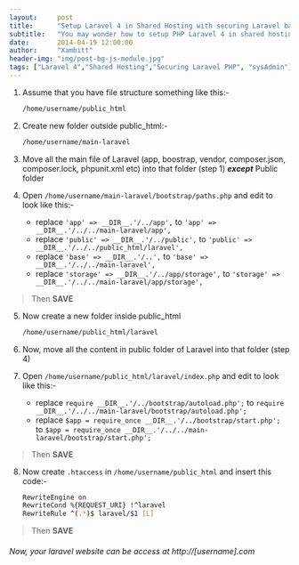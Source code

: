 ```yaml
---
layout:     post
title:      "Setup Laravel 4 in Shared Hosting with securing Laravel base file"
subtitle:   "You may wonder how to setup PHP Laravel 4 in shared hosting server"
date:       2014-04-19 12:00:00
author:     "Xambitt"
header-img: "img/post-bg-js-module.jpg"
tags: ["Laravel 4","Shared Hosting","Securing Laravel PHP", "sysAdmin"]
---
```


1. Assume that you have file structure something like this:-

    ```bash
    /home/username/public_html
    ```
2. Create new folder outside public_html:-

    ```bash
    /home/username/main-laravel
    ```
3. Move all the main file of Laravel (app, boostrap, vendor, composer.json, composer.lock, phpunit.xml etc) into that folder (step 1) **_except_** Public folder
4. Open `/home/username/main-laravel/bootstrap/paths.php` and edit to look like this:-

    - replace `'app' => __DIR__.'/../app',` to `'app' => __DIR__.'/../../main-laravel/app',`
    - replace `'public' => __DIR__.'/../public',` to `'public' => __DIR__.'/../../public_html/laravel',`
    - replace `'base' => __DIR__.'/..',` to `'base' => __DIR__.'/../../main-laravel',`
    - replace `'storage' => __DIR__.'/../app/storage',` to `'storage' => __DIR__.'/../../main-laravel/app/storage',`
> Then **SAVE**
5. Now create a new folder inside public_html

    ```bash
    /home/username/public_html/laravel
    ```
6. Now, move all the content in public folder of Laravel into that folder (step 4)
7. Open `/home/username/public_html/laravel/index.php` and edit to look like this:-

    - replace `require __DIR__.'/../bootstrap/autoload.php';` to `require __DIR__.'/../../main-laravel/bootstrap/autoload.php';`
    - replace `$app = require_once __DIR__.'/../bootstrap/start.php';` to `$app = require_once __DIR__.'/../../main-laravel/bootstrap/start.php';`
> Then **SAVE**
8. Now create `.htaccess` in `/home/username/public_html` and insert this code:-

    ```bash
    RewriteEngine on
    RewriteCond %{REQUEST_URI} !^laravel
    RewriteRule ^(.*)$ laravel/$1 [L]
    ```
> Then **SAVE**

###### Now, your laravel website can be access at http://\[username\].com